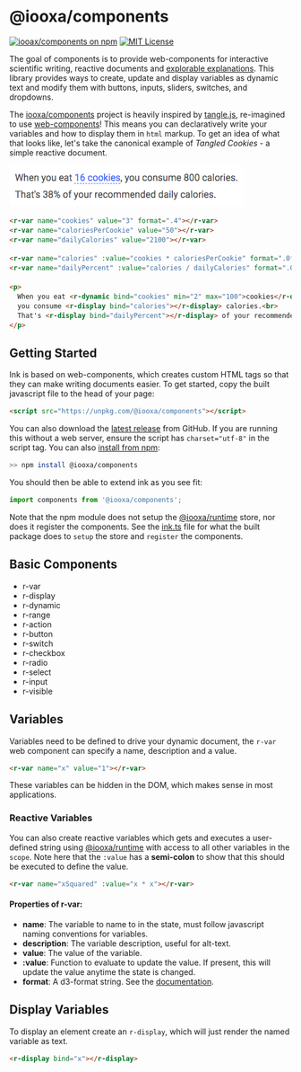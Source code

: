 # @iooxa/components

[![iooax/components on npm](https://img.shields.io/npm/v/@iooxa/components.svg)](https://www.npmjs.com/package/@iooxa/components)
[![MIT License](https://img.shields.io/badge/license-MIT-blue.svg)](https://github.com/iooxa/components/blob/master/LICENSE)

The goal of components is to provide web-components for interactive scientific writing, reactive documents and [explorable explanations](https://explorabl.es). This library provides ways to create, update and display variables as dynamic text and modify them with buttons, inputs, sliders, switches, and dropdowns.

The [iooxa/components](https://iooxa.dev) project is heavily inspired by [tangle.js](http://worrydream.com/Tangle/guide.html), re-imagined to use [web-components](https://www.webcomponents.org/)!
This means you can declaratively write your variables and how to display them in `html` markup.
To get an idea of what that looks like, let's take the canonical example of *Tangled Cookies* - a simple reactive document.

![How many calories in that cookie?](images/tangle.gif)

```html
<r-var name="cookies" value="3" format=".4"></r-var>
<r-var name="caloriesPerCookie" value="50"></r-var>
<r-var name="dailyCalories" value="2100"></r-var>

<r-var name="calories" :value="cookies * caloriesPerCookie" format=".0f"></r-var>
<r-var name="dailyPercent" :value="calories / dailyCalories" format=".0%"></r-var>

<p>
  When you eat <r-dynamic bind="cookies" min="2" max="100">cookies</r-dynamic>,
  you consume <r-display bind="calories"></r-display> calories.<br>
  That's <r-display bind="dailyPercent"></r-display> of your recommended daily calories.
</p>
```

## Getting Started

Ink is based on web-components, which creates custom HTML tags so that they can make writing documents easier.
To get started, copy the built javascript file to the head of your page:

```html
<script src="https://unpkg.com/@iooxa/components"></script>
```

You can also download the [latest release](https://github.com/iooxa/components/releases) from GitHub. If you are running this without a web server, ensure the script has `charset="utf-8"` in the script tag. You can also [install from npm](https://www.npmjs.com/package/@iooxa/components):

```bash
>> npm install @iooxa/components
```

You should then be able to extend ink as you see fit:

```javascript
import components from '@iooxa/components';
```

Note that the npm module does not setup the [@iooxa/runtime](https://github.com/iooxa/runtime) store, nor does it register the components. See the [ink.ts](/ink.ts) file for what the built package does to `setup` the store and `register` the components.

## Basic Components

* r-var
* r-display
* r-dynamic
* r-range
* r-action
* r-button
* r-switch
* r-checkbox
* r-radio
* r-select
* r-input
* r-visible

## Variables

Variables need to be defined to drive your dynamic document, the `r-var` web component can specify a name, description and a value.

```html
<r-var name="x" value="1"></r-var>
```

These variables can be hidden in the DOM, which makes sense in most applications.

### Reactive Variables

You can also create reactive variables which gets and executes a user-defined string using [@iooxa/runtime](https://github.com/iooxa/runtime) with access to all other variables in the `scope`. Note here that the `:value` has a **semi-colon** to show that this should be executed to define the value.

```html
<r-var name="xSquared" :value="x * x"></r-var>
```

#### Properties of r-var:

* **name**: The variable to name to in the state, must follow javascript naming conventions for variables.
* **description**: The variable description, useful for alt-text.
* **value**: The value of the variable.
* **:value**: Function to evaluate to update the value. If present, this will update the value anytime the state is changed.
* **format**: A d3-format string. See the [documentation](https://github.com/d3/d3-format).

## Display Variables

To display an element create an `r-display`, which will just render the named variable as text.

```html
<r-display bind="x"></r-display>
```
